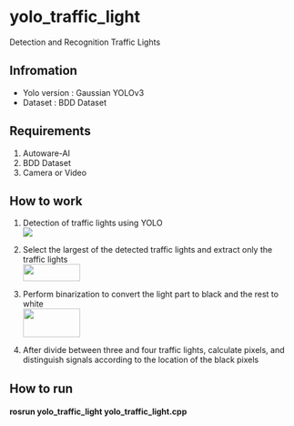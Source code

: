 # yolo_traffic_light
Detection and Recognition Traffic Lights

## Infromation
* Yolo version : Gaussian YOLOv3
* Dataset : BDD Dataset

## Requirements
1. Autoware-AI
2. BDD Dataset
3. Camera or Video
  
## How to work
1. Detection of traffic lights using YOLO  
   <img src=https://github.com/simfrog/yolo_traffic_light/assets/31130917/f5c80e85-e79b-4084-a16a-c6ebab09ecc5.png>
   
2. Select the largest of the detected traffic lights and extract only the traffic lights  
   <img src=https://github.com/simfrog/yolo_traffic_light/assets/31130917/d0c7745c-c270-45de-9453-edfb545880cd.png width=100, height=30>

3. Perform binarization to convert the light part to black and the rest to white  
   <img src=https://github.com/simfrog/yolo_traffic_light/assets/31130917/5a224c90-2731-4b80-8b91-745acdd83232.png width=100, height=50>

4. After divide between three and four traffic lights, calculate pixels, and distinguish signals according to the location of the black pixels

## How to run
#### rosrun yolo_traffic_light yolo_traffic_light.cpp
